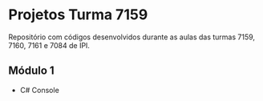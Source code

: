 # Projetos Turma 7159
Repositório com códigos desenvolvidos durante as aulas das turmas 7159, 7160, 7161 e 7084 de IPI.

## Módulo 1
* C# Console

